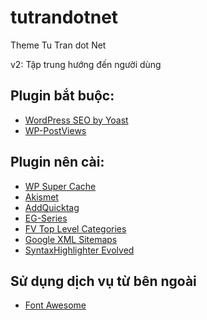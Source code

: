 tutrandotnet
============

Theme Tu Tran dot Net

v2: Tập trung hướng đến người dùng

## Plugin bắt buộc:
* [WordPress SEO by Yoast](https://wordpress.org/plugins/wordpress-seo/)
* [WP-PostViews](https://wordpress.org/plugins/wp-postviews/)

## Plugin nên cài:
* [WP Super Cache](https://wordpress.org/plugins/wp-super-cache/)
* [Akismet](https://wordpress.org/plugins/akismet/)
* [AddQuicktag](https://wordpress.org/plugins/addquicktag/)
* [EG-Series](https://wordpress.org/plugins/eg-series/)
* [FV Top Level Categories](https://wordpress.org/plugins/fv-top-level-cats/)
* [Google XML Sitemaps](https://wordpress.org/plugins/google-sitemap-generator/)
* [SyntaxHighlighter Evolved](https://wordpress.org/plugins/syntaxhighlighter/)

## Sử dụng dịch vụ từ bên ngoài
* [Font Awesome](http://fortawesome.github.io/Font-Awesome/)
